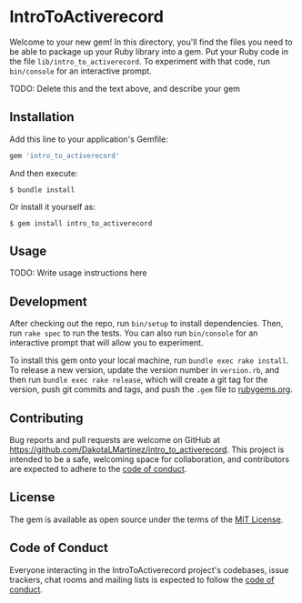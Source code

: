 # IntroToActiverecord

Welcome to your new gem! In this directory, you'll find the files you need to be able to package up your Ruby library into a gem. Put your Ruby code in the file `lib/intro_to_activerecord`. To experiment with that code, run `bin/console` for an interactive prompt.

TODO: Delete this and the text above, and describe your gem

## Installation

Add this line to your application's Gemfile:

```ruby
gem 'intro_to_activerecord'
```

And then execute:

    $ bundle install

Or install it yourself as:

    $ gem install intro_to_activerecord

## Usage

TODO: Write usage instructions here

## Development

After checking out the repo, run `bin/setup` to install dependencies. Then, run `rake spec` to run the tests. You can also run `bin/console` for an interactive prompt that will allow you to experiment.

To install this gem onto your local machine, run `bundle exec rake install`. To release a new version, update the version number in `version.rb`, and then run `bundle exec rake release`, which will create a git tag for the version, push git commits and tags, and push the `.gem` file to [rubygems.org](https://rubygems.org).

## Contributing

Bug reports and pull requests are welcome on GitHub at https://github.com/DakotaLMartinez/intro_to_activerecord. This project is intended to be a safe, welcoming space for collaboration, and contributors are expected to adhere to the [code of conduct](https://github.com/DakotaLMartinez/intro_to_activerecord/blob/master/CODE_OF_CONDUCT.md).


## License

The gem is available as open source under the terms of the [MIT License](https://opensource.org/licenses/MIT).

## Code of Conduct

Everyone interacting in the IntroToActiverecord project's codebases, issue trackers, chat rooms and mailing lists is expected to follow the [code of conduct](https://github.com/DakotaLMartinez/intro_to_activerecord/blob/master/CODE_OF_CONDUCT.md).
